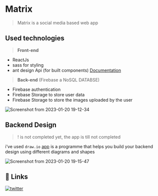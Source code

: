# Matrix

> Matrix is a social media based web app

## Used technologies

> **Front-end**

- ReactJs
- sass for styling
- ant design Api (for built components) [Documentation](https://ant.design/)

> **Back-end** (Firebase a NoSQL DATABSE)

- Firebase authentication
- Firebase Storage to store user data
- Firebase Storage to store the images uploaded by the user

![Screenshot from 2023-01-20 19-12-34](https://user-images.githubusercontent.com/72669865/213777172-8d784e76-45b3-49c4-8225-94d1d1ba3ba2.png)

## Backend Design

> ! is not completed yet, the app is till not completed

i've used `draw.io` [app](https://app.diagrams.net/) is a programme that helps you build your backend design using different diagrams and shapes

![Screenshot from 2023-01-20 19-15-47](https://user-images.githubusercontent.com/72669865/213777110-eba9db29-3de9-4dfd-ae8f-83065964d0d6.png)

## 🔗 Links

[![twitter](https://img.shields.io/badge/twitter-1DA1F2?style=for-the-badge&logo=twitter&logoColor=white)](https://twitter.com/OussamaChahidi6)
